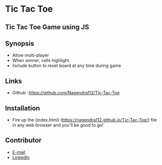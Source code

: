 # Tic Tac Toe
## Tic Tac Toe Game using JS

## Synopsis
* Allow multi-player
* When winner, cells highlight
* Include button to reset board at any time during game

## Links

* Github -https://github.com/Nagendra112/Tic-Tac-Toe

## Installation

* Fire up the (index.html) (https://nagendra112.github.io/Tic-Tac-Toe/) file in any web browser and you'll be good to go!

## Contributor

* [E-mail](mailto:jhanagendra197@gmail.com)
* [LinkedIn](https://www.linkedin.com/in/nagendra-jha-9560681a0/)
